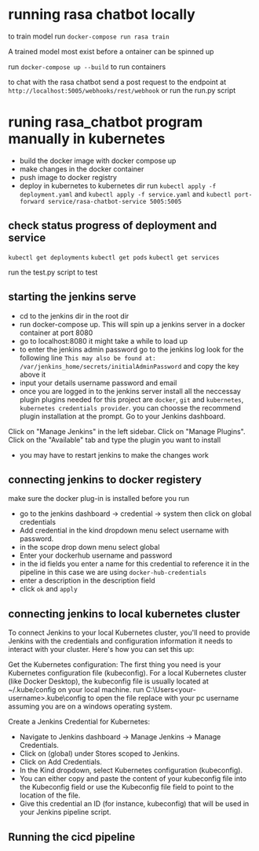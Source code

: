 # running rasa chatbot locally
to train model run `docker-compose run rasa train`

A trained model most exist before a ontainer can be spinned up

run `docker-compose up --build` to run containers

to chat with the rasa chatbot send a post request to the endpoint at `http://localhost:5005/webhooks/rest/webhook` or run the run.py script

# runing rasa_chatbot program manually in kubernetes
- build the docker image with docker compose up
- make changes in the docker container
- push image to docker registry 
- deploy in kubernetes to kubernetes dir run `kubectl apply -f deployment.yaml` and `kubectl apply -f service.yaml` and `kubectl port-forward service/rasa-chatbot-service 5005:5005`

## check status progress of deployment and service
`kubectl get deployments`
`kubectl get pods`
`kubectl get services`

run the test.py script to test
## starting the jenkins serve
- cd to the jenkins dir in the root dir
- run docker-compose up. This will spin up a jenkins server in a docker container at port 8080
- go to localhost:8080 it might take a while to load up
- to enter the jenkins admin password go to the jenkins log look for the following line `This may also be found at: /var/jenkins_home/secrets/initialAdminPassword` and copy the key above it
- input your details username password and email
- once you are logged in to the jenkins server install all the neccessay plugin
plugins needed for this project are `docker`, `git` and `kubernetes`, `kubernetes credentials provider`. you can choosse the recommend plugin installation at the prompt.
Go to your Jenkins dashboard.

Click on "Manage Jenkins" in the left sidebar.
Click on "Manage Plugins".
Click on the "Available" tab and type the plugin you want to install
- you may  have to restart jenkins to make the changes work

## connecting jenkins to docker registery
make sure the docker plug-in is installed before you run
- go to the jenkins dashboard -> credential -> system  then click on global credentials
- Add credential in the kind dropdown menu select username with password.
- in the scope drop down menu select global
- Enter your dockerhub username and password 
- in the id fields you enter a name for this credential to reference it in the pipeline in this case we are using `docker-hub-credentials`
- enter a description in the description field
- click `ok` and `apply`

## connecting jenkins to local kubernetes cluster
To connect Jenkins to your local Kubernetes cluster, you'll need to provide Jenkins with the credentials and configuration information it needs to interact with your cluster. Here's how you can set this up:

Get the Kubernetes configuration: The first thing you need is your Kubernetes configuration file (kubeconfig). For a local Kubernetes cluster (like Docker Desktop), the kubeconfig file is usually located at ~/.kube/config on your local machine.
 run  C:\Users\<your-username>\.kube\config to open the file replace <your-username> with your pc username assuming you are on a windows operating system.

Create a Jenkins Credential for Kubernetes:

- Navigate to Jenkins dashboard -> Manage Jenkins -> Manage Credentials.
- Click on (global) under Stores scoped to Jenkins.
- Click on Add Credentials.
- In the Kind dropdown, select Kubernetes configuration (kubeconfig).
- You can either copy and paste the content of your kubeconfig file into the Kubeconfig field or use the Kubeconfig file field to point to the location of the file.
- Give this credential an ID (for instance, kubeconfig) that will be used in your Jenkins pipeline script.

## Running the cicd pipeline
